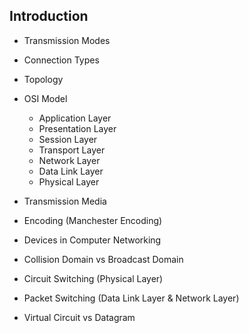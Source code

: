 ## Introduction

- Transmission Modes
- Connection Types
- Topology

- OSI Model
  - Application Layer
  - Presentation Layer
  - Session Layer
  - Transport Layer
  - Network Layer
  - Data Link Layer
  - Physical Layer

- Transmission Media
- Encoding (Manchester Encoding)
- Devices in Computer Networking
- Collision Domain vs Broadcast Domain
- Circuit Switching (Physical Layer)
- Packet Switching (Data Link Layer & Network Layer)
- Virtual Circuit vs Datagram